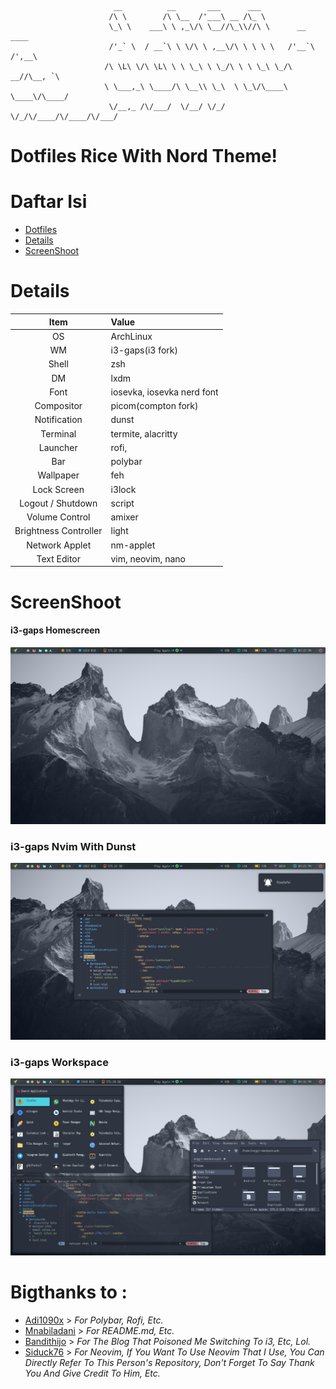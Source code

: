 ```
                       __          __       ___      ___
                      /\ \        /\ \__  /'___\ __ /\_ \
                      \_\ \    ___\ \ ,_\/\ \__//\_\\//\ \      __    ____
                      /'_` \  / __`\ \ \/\ \ ,__\/\ \ \ \ \   /'__`\ /',__\
                     /\ \L\ \/\ \L\ \ \ \_\ \ \_/\ \ \ \_\ \_/\  __//\__, `\
                     \ \___,_\ \____/\ \__\\ \_\  \ \_\/\____\ \____\/\____/
                      \/__,_ /\/___/  \/__/ \/_/   \/_/\/____/\/____/\/___/
```

# Dotfiles Rice With Nord Theme!


# Daftar Isi

<!-- TOC depthFrom:2 -->

- [Dotfiles](#Dotfiles)
- [Details](#Details)
- [ScreenShoot](#ScreenShoot)

<!-- /TOC -->

# Details

|         Item          | Value                                           |
| :-------------------: | :---------------------------------------------- |
|          OS           | ArchLinux                                       |
|          WM           | i3-gaps(i3 fork)                                |
|         Shell         | zsh                                             |
|          DM           | lxdm                                            |
|         Font          | iosevka, iosevka nerd font                      |
|      Compositor       | picom(compton fork)                             |
|     Notification       | dunst                                           |
|       Terminal        | termite, alacritty                              |
|       Launcher        | rofi,                                            |
|          Bar          | polybar                                         |
|       Wallpaper       | feh                                             |
|      Lock Screen      | i3lock                                          |
|   Logout / Shutdown   | script                                          |
|    Volume Control     | amixer                                          |
| Brightness Controller | light                                           |
|    Network Applet     | nm-applet                                       |
|      Text Editor      | vim, neovim, nano                               |

# ScreenShoot

#### i3-gaps Homescreen

![i3gaps](https://github.com/sukalaper/dotfiles/blob/master/Screenshoot/Homescreen.png?raw=true)

### i3-gaps Nvim With Dunst
![i3gaps workflow](https://github.com/sukalaper/dotfiles/blob/master/Screenshoot/Nvim%20With%20Dunst.png?raw=true)

### i3-gaps Workspace
![i3gaps workflow](https://github.com/sukalaper/dotfiles/blob/master/Screenshoot/Workspace%20With%20Nvim.png?raw=true)

# Bigthanks to :

- [Adi1090x](https://github.com/adi1090x) > <i>For Polybar, Rofi, Etc.</i>
- [Mnabiladani](https://github.com/mnabila) > <i>For README.md, Etc.</i>
- [Bandithijo](https://github.com/bandithijo) > <i>For The Blog That Poisoned Me Switching To i3, Etc, Lol.</i>
- [Siduck76](https://github.com/siduck76) > <i>For Neovim, If You Want To Use Neovim That I Use, You Can Directly Refer To This Person's Repository, Don't Forget To Say Thank You And Give Credit To Him, Etc.</i>
